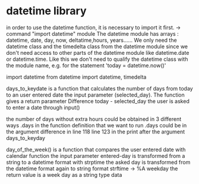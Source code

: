 # datetime library
 in order to use the datetime function, it is necessary to import it first. -> command "import datetime" module 
 The datetime module has arrays : datetime, date, day, now, deltatime,hours, years......
  We only need the datetime class and the timedelta class from the
datetime module since we don't need access to other
 parts of the datetime module like datetime.date or
datetime.time. Like this we don't need to qualify the
 datetime class with the module name, e.g. for the statement
 'today = datetime.now()'

import datetime
from datetime import datetime, timedelta

 days_to_keydate is a function that calculates the number of days from today to an user entered date
 the input parameter (selected_day).
 The function gives a return parameter Difference today - selected_day
 the user is asked to enter a date through input()


 the number of days without extra hours could be obtained in 3 different ways
 .days in the function definition that we want to run
 .days could be in the argument difference in line  118
 line 123 in the print after the argument days_to_keyday


 day_of_the_week() is a function that compares the user entered date with calendar function
 the input parameter entered-day is transformed from a string to a datetime format with strptime
 the asked day is transformed from the datetime format again to string format strftime -> %A weekday
 the return value is a week day as a string type data
